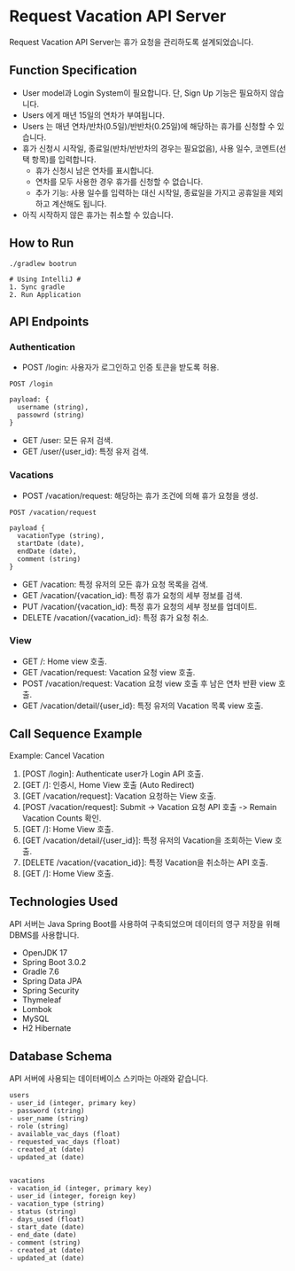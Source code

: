 # Request Vacation API Server
Request Vacation API Server는 휴가 요청을 관리하도록 설계되었습니다.

## Function Specification
- User model과 Login System이 필요합니다. 단, Sign Up 기능은 필요하지 않습니다.
- Users 에게 매년 15일의 연차가 부여됩니다.
- Users 는 매년 연차/반차(0.5일)/반반차(0.25일)에 해당하는 휴가를 신청할 수 있습니다.
- 휴가 신청시 시작일, 종료일(반차/반반차의 경우는 필요없음), 사용 일수, 코멘트(선택 항목)를 입력합니다.
    - 휴가 신청시 남은 연차를 표시합니다.
    - 연차를 모두 사용한 경우 휴가를 신청할 수 없습니다.
    - 추가 기능: 사용 일수를 입력하는 대신 시작일, 종료일을 가지고 공휴일을 제외하고 계산해도 됩니다.
- 아직 시작하지 않은 휴가는 취소할 수 있습니다.

## How to Run
```
./gradlew bootrun

# Using IntelliJ #
1. Sync gradle
2. Run Application
```
## API Endpoints
### Authentication
- POST /login: 사용자가 로그인하고 인증 토큰을 받도록 허용.
```http request
POST /login

payload: {
  username (string),
  passowrd (string)
}
```
- GET /user: 모든 유저 검색.
- GET /user/{user_id}: 특정 유저 검색.

### Vacations
- POST /vacation/request: 해당하는 휴가 조건에 의해 휴가 요청을 생성.
```http request
POST /vacation/request

payload {
  vacationType (string),
  startDate (date),
  endDate (date),
  comment (string)
}
```
- GET /vacation: 특정 유저의 모든 휴가 요청 목록을 검색.
- GET /vacation/{vacation_id}: 특정 휴가 요청의 세부 정보를 검색.
- PUT /vacation/{vacation_id}: 특정 휴가 요청의 세부 정보를 업데이트.
- DELETE /vacation/{vacation_id}: 특정 휴가 요청 취소.

### View
- GET /: Home view 호출.
- GET /vacation/request: Vacation 요청 view 호출.
- POST /vacation/request: Vacation 요청 view 호출 후 남은 연차 반환 view 호출.
- GET /vacation/detail/{user_id}: 특정 유저의 Vacation 목록 view 호출.


## Call Sequence Example
Example: Cancel Vacation

1. [POST /login]: Authenticate user가 Login API 호출.
2. [GET /]: 인증시, Home View 호출 (Auto Redirect)
3. [GET /vacation/request]: Vacation 요청하는 View 호출.
4. [POST /vacation/request]: Submit -> Vacation 요청 API 호출 -> Remain Vacation Counts 확인.
5. [GET /]: Home View 호출.
6. [GET /vacation/detail/{user_id}]: 특정 유저의 Vacation을 조회하는 View 호출.
7. [DELETE /vacation/{vacation_id}]: 특정 Vacation을 취소하는 API 호출.
8. [GET /]: Home View 호출.

## Technologies Used
API 서버는 Java Spring Boot를 사용하여 구축되었으며 데이터의 영구 저장을 위해 DBMS를 사용합니다.

- OpenJDK 17
- Spring Boot 3.0.2
- Gradle 7.6
- Spring Data JPA
- Spring Security
- Thymeleaf
- Lombok
- MySQL
- H2 Hibernate


## Database Schema
API 서버에 사용되는 데이터베이스 스키마는 아래와 같습니다.

```vbnet
users
- user_id (integer, primary key)
- password (string)
- user_name (string)
- role (string)
- available_vac_days (float)
- requested_vac_days (float)
- created_at (date)
- updated_at (date)


vacations
- vacation_id (integer, primary key)
- user_id (integer, foreign key)
- vacation_type (string)
- status (string)
- days_used (float)
- start_date (date)
- end_date (date)
- comment (string)
- created_at (date)
- updated_at (date)
```